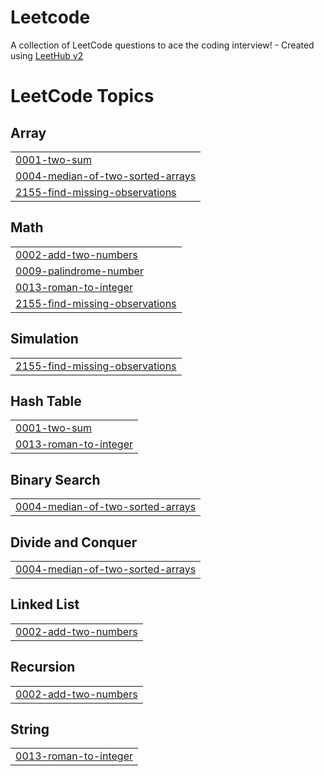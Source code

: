 # Leetcode
A collection of LeetCode questions to ace the coding interview! - Created using [LeetHub v2](https://github.com/arunbhardwaj/LeetHub-2.0)

<!---LeetCode Topics Start-->
# LeetCode Topics
## Array
|  |
| ------- |
| [0001-two-sum](https://github.com/TTYN2411/Leetcode/tree/master/0001-two-sum) |
| [0004-median-of-two-sorted-arrays](https://github.com/TTYN2411/Leetcode/tree/master/0004-median-of-two-sorted-arrays) |
| [2155-find-missing-observations](https://github.com/TTYN2411/Leetcode/tree/master/2155-find-missing-observations) |
## Math
|  |
| ------- |
| [0002-add-two-numbers](https://github.com/TTYN2411/Leetcode/tree/master/0002-add-two-numbers) |
| [0009-palindrome-number](https://github.com/TTYN2411/Leetcode/tree/master/0009-palindrome-number) |
| [0013-roman-to-integer](https://github.com/TTYN2411/Leetcode/tree/master/0013-roman-to-integer) |
| [2155-find-missing-observations](https://github.com/TTYN2411/Leetcode/tree/master/2155-find-missing-observations) |
## Simulation
|  |
| ------- |
| [2155-find-missing-observations](https://github.com/TTYN2411/Leetcode/tree/master/2155-find-missing-observations) |
## Hash Table
|  |
| ------- |
| [0001-two-sum](https://github.com/TTYN2411/Leetcode/tree/master/0001-two-sum) |
| [0013-roman-to-integer](https://github.com/TTYN2411/Leetcode/tree/master/0013-roman-to-integer) |
## Binary Search
|  |
| ------- |
| [0004-median-of-two-sorted-arrays](https://github.com/TTYN2411/Leetcode/tree/master/0004-median-of-two-sorted-arrays) |
## Divide and Conquer
|  |
| ------- |
| [0004-median-of-two-sorted-arrays](https://github.com/TTYN2411/Leetcode/tree/master/0004-median-of-two-sorted-arrays) |
## Linked List
|  |
| ------- |
| [0002-add-two-numbers](https://github.com/TTYN2411/Leetcode/tree/master/0002-add-two-numbers) |
## Recursion
|  |
| ------- |
| [0002-add-two-numbers](https://github.com/TTYN2411/Leetcode/tree/master/0002-add-two-numbers) |
## String
|  |
| ------- |
| [0013-roman-to-integer](https://github.com/TTYN2411/Leetcode/tree/master/0013-roman-to-integer) |
<!---LeetCode Topics End-->